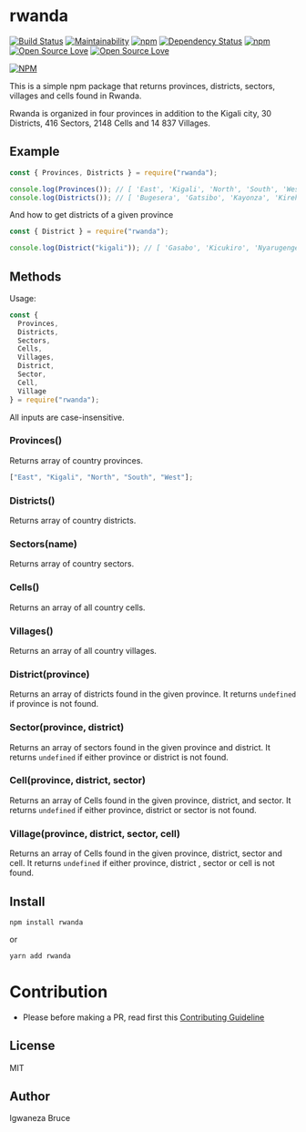 # rwanda

[![Build Status](https://travis-ci.org/knowbee/rwanda.svg?branch=master)](https://travis-ci.org/knowbee/rwanda)
[![Maintainability](https://api.codeclimate.com/v1/badges/3f5c5282ff06934496dd/maintainability)](https://codeclimate.com/github/knowbee/rwanda/maintainability)
[![npm](https://img.shields.io/npm/dt/rwanda.svg)](https://www.npmjs.com/package/rwanda)
[![Dependency Status](https://david-dm.org/knowbee/rwanda.svg)](https://david-dm.org/knowbee/rwanda)
[![npm](https://img.shields.io/npm/v/rwanda.svg)](https://www.npmjs.com/package/rwanda)
[![Open Source Love](https://badges.frapsoft.com/os/v1/open-source.svg?v=102)](https://github.com/ellerbrock/open-source-badge/)
[![Open Source Love](https://badges.frapsoft.com/os/mit/mit.svg?v=102)](https://github.com/ellerbrock/open-source-badge/)

[![NPM](https://nodei.co/npm/rwanda.png)](https://nodei.co/npm/rwanda/)

This is a simple npm package that returns provinces, districts, sectors, villages and cells found in Rwanda.

Rwanda is organized in four provinces in addition to the Kigali city, 30 Districts, 416 Sectors, 2148 Cells and 14 837 Villages.

## Example

```js
const { Provinces, Districts } = require("rwanda");

console.log(Provinces()); // [ 'East', 'Kigali', 'North', 'South', 'West' ]
console.log(Districts()); // [ 'Bugesera', 'Gatsibo', 'Kayonza', 'Kirehe',...]
```

And how to get districts of a given province

```js
const { District } = require("rwanda");

console.log(District("kigali")); // [ 'Gasabo', 'Kicukiro', 'Nyarugenge' ]
```

## Methods

Usage:

```js
const {
  Provinces,
  Districts,
  Sectors,
  Cells,
  Villages,
  District,
  Sector,
  Cell,
  Village
} = require("rwanda");
```

All inputs are case-insensitive.

### Provinces()

Returns array of country provinces.

```js
["East", "Kigali", "North", "South", "West"];
```

### Districts()

Returns array of country districts.

### Sectors(name)

Returns array of country sectors.

### Cells()

Returns an array of all country cells.

### Villages()

Returns an array of all country villages.

### District(province)

Returns an array of districts found in the given province.
It returns `undefined` if province is not found.

### Sector(province, district)

Returns an array of sectors found in the given province and district.
It returns `undefined` if either province or district is not found.

### Cell(province, district, sector)

Returns an array of Cells found in the given province, district, and sector.
It returns `undefined` if either province, district or sector is not found.

### Village(province, district, sector, cell)

Returns an array of Cells found in the given province, district, sector and cell.
It returns `undefined` if either province, district , sector or cell is not found.

## Install

```cli
npm install rwanda
```

or

```cli
yarn add rwanda
```

# Contribution

- Please before making a PR, read first this [Contributing Guideline](./CONTRIBUTING.md)

## License

MIT

## Author

Igwaneza Bruce
